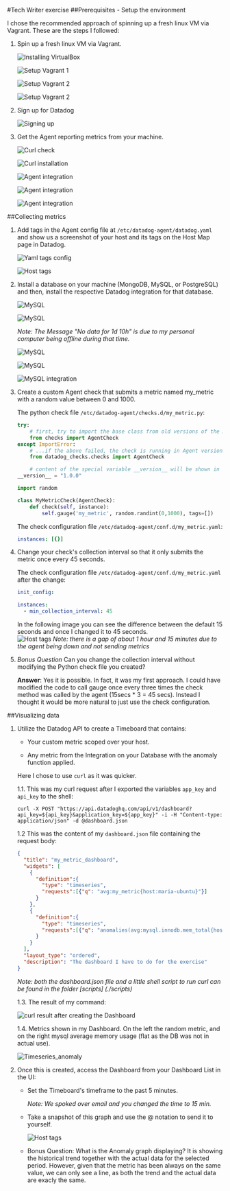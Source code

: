 #Tech Writer exercise
##Prerequisites - Setup the environment

I chose the recommended approach of spinning up a fresh linux VM via Vagrant. These are the steps I followed:

1. Spin up a fresh linux VM via Vagrant.

	![Installing VirtualBox](./screenshots/1_vb_installed.jpg "Installing VirtualBox")

	![Setup Vagrant 1](./screenshots/2_setting_up_vagrantpm.jpg "Setting up Vagrant part 1")

	![Setup Vagrant 2](./screenshots/3.1_vagrant_up.jpg "Setting up Vagrant part 2")

	![Setup Vagrant 2](./screenshots/3.2_vagrant_up.jpg "Setting up Vagrant part 2")

2. Sign up for Datadog

	![Signing up](./screenshots/4_signing_up.jpg "Setting up Vagrant part 2")

3. Get the Agent reporting metrics from your machine.

	![Curl check](./screenshots/5.1_curl_not_installed.jpg "Curl check")

	![Curl installation](./screenshots/5.2_curl_installing.jpg "Curl installation")

	![Agent integration](./screenshots/6_install_datadog_agent.jpg "Agent integration")

	![Agent integration](./screenshots/7_agent_installed.jpg "Agent installed")

	![Agent integration](./screenshots/9_agent_reporting_dashboard.jpg "Agent installed")

##Collecting metrics

1. Add tags in the Agent config file at `/etc/datadog-agent/datadog.yaml` and show us a screenshot of your host and its tags on the Host Map page in Datadog.

	![Yaml tags config](./screenshots/10.2_yaml_tags.jpg "Yaml tags config")

	![Host tags](./screenshots/10.1_host_tags.jpg "Host tags")

2. Install a database on your machine (MongoDB, MySQL, or PostgreSQL) and then, install the respective Datadog integration for that database.

	![MySQL](./screenshots/11_install_mysql.jpg "Installing MySQL")

	![MySQL](./screenshots/12_mysql_installed.png "MySQL installed")
	
	_Note: The Message "No data for 1d 10h" is due to my personal computer being offline during that time._
	

	![MySQL](./screenshots/13_mysql_user_grant_privileges.jpg "Installing MySQL")

	![MySQL](./screenshots/14_mysql_user_for_agent.jpg "mysql user")

	![MySQL integration](./screenshots/15_slave_status.jpg "Installing MySQL integration")

3. Create a custom Agent check that submits a metric named my_metric with a random value between 0 and 1000.

	The python check file `/etc/datadog-agent/checks.d/my_metric.py`:

	```python
	try:
	    # first, try to import the base class from old versions of the Agent...
	    from checks import AgentCheck
	except ImportError:
	    # ...if the above failed, the check is running in Agent version 6 or later
	    from datadog_checks.checks import AgentCheck
	
		# content of the special variable __version__ will be shown in the Agent status page
	__version__ = "1.0.0"
	
	import random
	
	class MyMetricCheck(AgentCheck):
	    def check(self, instance):
	        self.gauge('my_metric', random.randint(0,1000), tags=[])
	```
	
	The check configuration file `/etc/datadog-agent/conf.d/my_metric.yaml`:

	```YAML
	instances: [{}]	
	```


4. Change your check's collection interval so that it only submits the metric once every 45 seconds.

	The check configuration file `/etc/datadog-agent/conf.d/my_metric.yaml` after the change:

	```YAML
	init_config:
	
	instances:
	  - min_collection_interval: 45
	
	```
	In the following image you can see the difference between the default 15 seconds and once I changed it to 45 seconds.	
	![Host tags](./screenshots/change_in_custom_metric_period.png "Change to 15 mins")
	_Note: there is a gap of about 1 hour and 15 minutes due to the agent being down and not sending metrics_


5. *Bonus Question* Can you change the collection interval without modifying the Python check file you created?
	
	**Answer**: Yes it is possible. In fact, it was my first approach. I could have modified the code to call gauge once every three times the check method was called by the agent (15secs * 3 = 45 secs). Instead I thought it would be more natural to just use the check configuration.

##Visualizing data

1. Utilize the Datadog API to create a Timeboard that contains:

	* Your custom metric scoped over your host.

	* Any metric from the Integration on your Database with the anomaly function applied.

	Here I chose to use `curl` as it was quicker. 
	
	1.1. This was my curl request after I exported the variables `app_key` and `api_key` to the shell:

	```Shell
	curl -X POST "https://api.datadoghq.com/api/v1/dashboard?api_key=${api_key}&application_key=${app_key}" -i -H "Content-type: application/json" -d @dashboard.json
	```
		

	1.2 This was the content of my `dashboard.json` file containing the request body:

	```json
	{
	  "title": "my_metric_dashboard",
	  "widgets": [
	    {
	      "definition":{
	        "type": "timeseries",
	        "requests":[{"q": "avg:my_metric{host:maria-ubuntu}"}]
	      }
	    },
	    {
	      "definition":{
	        "type": "timeseries",
	        "requests":[{"q": "anomalies(avg:mysql.innodb.mem_total{host:maria-ubuntu}, 'basic', 2)"}]
	      }
	    }
	  ],
	  "layout_type": "ordered",
	  "description": "The dashboard I have to do for the exercise"
	}
	
	```
	_Note: both the dashboard.json file and a little shell script to run curl can be found in the folder [scripts] (./scripts)_
	
	1.3. The result of my command:
	
	![curl result after creating the Dashboard](./screenshots/16_dashboard_created_curl_no_widget.png "curl result after creating the Dashboard")

	1.4. Metrics shown in my Dashboard. On the left the random metric, and on the right mysql average memory usage (flat as the DB was not in actual use).

	![Timeseries_anomaly](./screenshots/timeseries_anomaly.jpg "Timeseries and anomaly")

2. Once this is created, access the Dashboard from your Dashboard List in the UI:


	* Set the Timeboard's timeframe to the past 5 minutes.
	
		_Note: We spoked over email and you changed the time to 15 min._	
	* Take a snapshot of this graph and use the @ notation to send it to yourself.
	
		![Host tags](./screenshots/send_notation.jpg "Host and tags")
	
	* Bonus Question: What is the Anomaly graph displaying?
		It is showing the historical trend together with the actual data for the selected period. However, given that the metric has been always on the same value, we can only see a line, as both the trend and the actual data are exacly the same.
	